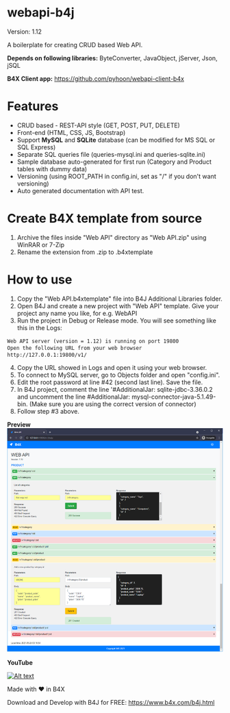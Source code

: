 # webapi-b4j
Version: 1.12

A boilerplate for creating CRUD based Web API.

**Depends on following libraries:** ByteConverter, JavaObject, jServer, Json, jSQL

**B4X Client app:** https://github.com/pyhoon/webapi-client-b4x

# Features
- CRUD based - REST-API style (GET, POST, PUT, DELETE)
- Front-end (HTML, CSS, JS, Bootstrap)
- Support **MySQL** and **SQLite** database (can be modified for MS SQL or SQL Express)
- Separate SQL queries file (queries-mysql.ini and queries-sqlite.ini)
- Sample database auto-generated for first run (Category and Product tables with dummy data)
- Versioning (using ROOT_PATH in config.ini, set as "/" if you don't want versioning)
- Auto generated documentation with API test.

# Create B4X template from source
1. Archive the files inside "Web API" directory as "Web API.zip" using WinRAR or 7-Zip
2. Rename the extension from .zip to .b4xtemplate

# How to use
1. Copy the "Web API.b4xtemplate" file into B4J Additional Libraries folder.
2. Open B4J and create a new project with "Web API" template. Give your project any name you like, for e.g. WebAPI
3. Run the project in Debug or Release mode. You will see something like this in the Logs:
```
Web API server (version = 1.12) is running on port 19800
Open the following URL from your web browser
http://127.0.0.1:19800/v1/
```
4. Copy the URL showed in Logs and open it using your web browser.
5. To connect to MySQL server, go to Objects folder and open "config.ini".
6. Edit the root password at line #42 (second last line). Save the file.
7. In B4J project, comment the line '#AdditionalJar: sqlite-jdbc-3.36.0.2 and uncomment the line #AdditionalJar: mysql-connector-java-5.1.49-bin. (Make sure you are using the correct version of connector)
8. Follow step #3 above.

**Preview**
<img src="https://github.com/pyhoon/webapi-b4j/raw/main/Preview/web-api.png" title="Web API" />

**YouTube**

[![Alt text](https://img.youtube.com/vi/siTGmm726zI/0.jpg)](https://youtu.be/siTGmm726zI)

Made with ❤ in B4X

Download and Develop with B4J for FREE: https://www.b4x.com/b4j.html
